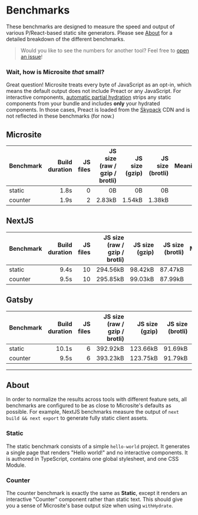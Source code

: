 # Benchmarks

These benchmarks are designed to measure the speed and output of various P/React-based static site generators. Please see [About](#about) for a detailed breakdown of the different benchmarks.

> Would you like to see the numbers for another tool? Feel free to [open an issue](https://github.com/natemoo-re/microsite/issues/new)!

### Wait, how is Microsite _that_ small?

Great question! Microsite treats every byte of JavaScript as an opt-in, which means the default output does not include Preact or any JavaScript. For interactive components, [automatic partial hydration](https://github.com/natemoo-re/microsite/blob/main/docs/basic/bundled-javascript.md#automatic-partial-hydration) strips any static components from your bundle and includes **only** your hydrated components. In those cases, Preact is loaded from the [Skypack](https://www.skypack.dev/) CDN and is not reflected in these benchmarks (for now.)

<!-- TABLE -->

## Microsite

| Benchmark | Build duration | JS files | JS size (raw / gzip / brotli) | JS size (gzip) | JS size (brotli) | First Meaningful Paint | Speed Index | First CPU Idle | Time to Interactive |
| :-------- | -------------: | -------: | ----------------------------: | -------------: | ---------------: | ---------------------: | ----------: | -------------: | ------------------: |
| static    |           1.8s |        0 |                            0B |             0B |               0B |                  0.9 s |       0.9 s |          0.9 s |               0.9 s |
| counter   |           1.9s |        2 |                        2.83kB |         1.54kB |           1.38kB |                  1.0 s |       1.0 s |          1.0 s |               1.0 s |

## NextJS

| Benchmark | Build duration | JS files | JS size (raw / gzip / brotli) | JS size (gzip) | JS size (brotli) | First Meaningful Paint | Speed Index | First CPU Idle | Time to Interactive |
| :-------- | -------------: | -------: | ----------------------------: | -------------: | ---------------: | ---------------------: | ----------: | -------------: | ------------------: |
| static    |           9.4s |       10 |                      294.56kB |        98.42kB |          87.47kB |                  2.5 s |       2.5 s |          2.5 s |               2.5 s |
| counter   |           9.5s |       10 |                      295.85kB |        99.03kB |          87.99kB |                  2.5 s |       2.5 s |          2.5 s |               2.5 s |

## Gatsby

| Benchmark | Build duration | JS files | JS size (raw / gzip / brotli) | JS size (gzip) | JS size (brotli) | First Meaningful Paint | Speed Index | First CPU Idle | Time to Interactive |
| :-------- | -------------: | -------: | ----------------------------: | -------------: | ---------------: | ---------------------: | ----------: | -------------: | ------------------: |
| static    |          10.1s |        6 |                      392.92kB |       123.66kB |          91.69kB |                  2.8 s |       2.8 s |          2.8 s |               2.8 s |
| counter   |           9.5s |        6 |                      393.23kB |       123.75kB |          91.79kB |                  2.7 s |       2.7 s |          2.7 s |               2.7 s |

<!-- ENDTABLE -->

---

## About

In order to normalize the results across tools with different feature sets, all benchmarks are configured to be as close to Microsite's defaults as possible. For example, NextJS benchmarks measure the output of `next build && next export` to generate fully static client assets.

### Static

The static benchmark consists of a simple `hello-world` project. It generates a single page that renders "Hello world!" and no interactive components. It is authored in TypeScript, contains one global stylesheet, and one CSS Module.

### Counter

The counter benchmark is exactly the same as **Static**, except it renders an interactive "Counter" component rather than static text. This should give you a sense of Microsite's base output size when using `withHydrate`.

